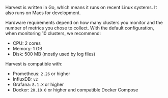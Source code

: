 Harvest is written in Go, which means it runs on recent Linux systems.
It also runs on Macs for development.

Hardware requirements depend on how many clusters you monitor and the number of metrics you chose to collect.
With the default configuration, when monitoring 10 clusters, we recommend:

- CPU: 2 cores
- Memory: 1 GB
- Disk: 500 MB (mostly used by log files)

Harvest is compatible with:

- Prometheus: `2.26` or higher
- InfluxDB: `v2`
- Grafana: `8.1.X` or higher
- Docker: `20.10.0` or higher and compatible Docker Compose
